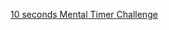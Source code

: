 [10 seconds Mental Timer Challenge](https://script.google.com/a/macros/lsc.hk/s/AKfycbywa7P1yzVcLIEldZe_FsdkuEk9tL7KWqtWzChc-4hZAW1yuT-2jrD0XQpYEx6mXu5r/exec?authuser=0)